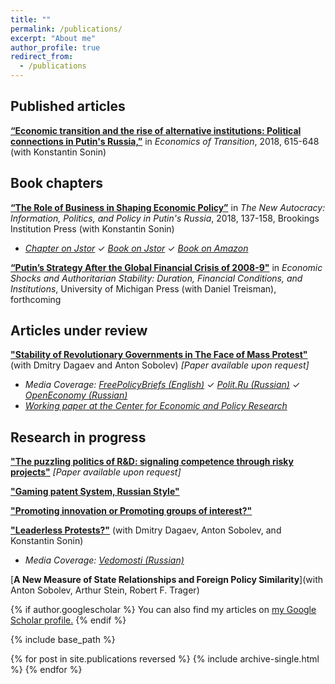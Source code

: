 ```yaml
---
title: ""
permalink: /publications/
excerpt: "About me"
author_profile: true
redirect_from: 
  - /publications
---
```


## Published articles

[**“Economic transition and the rise of alternative institutions: Political connections in Putin's Russia,”**](https://onlinelibrary.wiley.com/doi/abs/10.1111/ecot.12167) in *Economics of Transition*, 2018, 615-648  (with Konstantin Sonin) 


## Book chapters

[**“The Role of Business in Shaping Economic Policy”**](http://www.jstor.org/stable/10.7864/j.ctt1zkjzsh.13) in *The New Autocracy: Information, Politics, and Policy in Putin's Russia*, 2018, 137-158, Brookings Institution Press (with Konstantin Sonin)

* [_Chapter on Jstor_](http://www.jstor.org/stable/10.7864/j.ctt1zkjzsh.6)  ✓  [_Book on Jstor_](http://www.jstor.org/stable/10.7864/j.ctt1zkjzsh)  ✓  [_Book on Amazon_](https://www.amazon.com/New-Autocracy-Information-Politics-Policy-ebook/dp/B06XNXG12Z/ref=sr_1_1?ie=UTF8&qid=1519337387&sr=8-1&keywords=The+New+Autocracy%3A+Information%2C+Politics%2C+and+Policy+in+Putin%27s+Russia)

[**“Putin’s Strategy After the Global Financial Crisis of 2008-9"**](#works) in *Economic Shocks and Authoritarian Stability: Duration, Financial Conditions, and Institutions*, University of Michigan Press (with Daniel Treisman), forthcoming



## Articles under review

[**"Stability of Revolutionary Governments in The Face of Mass Protest"**](http://papers.ssrn.com/sol3/papers.cfm?abstract_id=2365057) (with Dmitry Dagaev and Anton Sobolev) *[Paper available upon request]*

* _Media Coverage:_ [_FreePolicyBriefs (English)_](http://freepolicybriefs.org/2014/03/31/the-arab-spring-logic-of-the-ukrainian-revolution/)  ✓  [_Polit.Ru (Russian)_](http://polit.ru/article/2014/04/21/ukr_concept/)  ✓  [_OpenEconomy (Russian)_](http://opec.ru/1631858.html)
* [_Working paper at the Center for Economic and Policy Research_](http://www.cepr.org/pubs/dps/DP9787)

## Research in progress

[**"The puzzling politics of R&D: signaling competence through risky projects"**](#published-works) *[Paper available upon request]*

[**"Gaming patent System, Russian Style"**](#published-works) 

[**"Promoting innovation or Promoting groups of interest?"**](#published-works) 

[**"Leaderless Protests?"**](#published-works) (with Dmitry Dagaev, Anton Sobolev, and Konstantin Sonin)

* _Media Coverage:_ [_Vedomosti (Russian)_](http://www.vedomosti.ru/opinion/articles/2015/04/23/nevinosimaya-legkost-politicheskogo-liderstva) 

[**A New Measure of State Relationships and Foreign Policy Similarity**](with Anton Sobolev, Arthur Stein, Robert F. Trager)



{% if author.googlescholar %}
  You can also find my articles on <u><a href="{{author.googlescholar}}">my Google Scholar profile</a>.</u>
{% endif %}

{% include base_path %}

{% for post in site.publications reversed %}
  {% include archive-single.html %}
{% endfor %}
